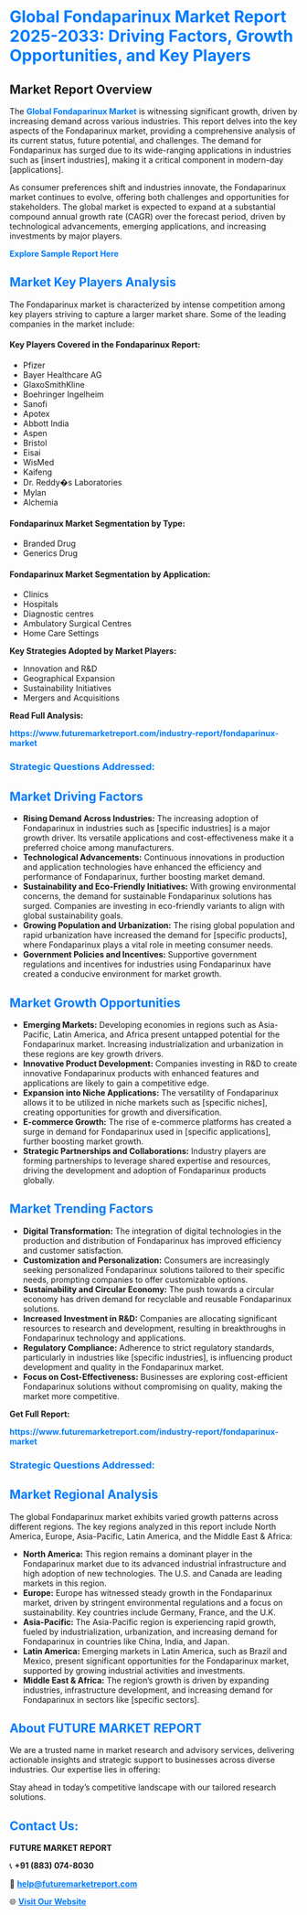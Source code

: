 <h1 style="color: #007BFF;">Global Fondaparinux Market Report 2025-2033: Driving Factors, Growth Opportunities, and Key Players</h1>

<section id="overview">
<h2>Market Report Overview</h2>
<p>The <a href="https://www.futuremarketreport.com/industry-report/fondaparinux-market" style="color: #007BFF; text-decoration: none;"><strong>Global Fondaparinux Market</strong></a> is witnessing significant growth, driven by increasing demand across various industries. This report delves into the key aspects of the Fondaparinux market, providing a comprehensive analysis of its current status, future potential, and challenges. The demand for Fondaparinux has surged due to its wide-ranging applications in industries such as [insert industries], making it a critical component in modern-day [applications].</p>
<p>As consumer preferences shift and industries innovate, the Fondaparinux market continues to evolve, offering both challenges and opportunities for stakeholders. The global market is expected to expand at a substantial compound annual growth rate (CAGR) over the forecast period, driven by technological advancements, emerging applications, and increasing investments by major players.</p>
</section>

<section id="overview">
<p><a href="https://www.futuremarketreport.com/request-sample/reportId=61668" style="color: #007BFF; text-decoration: none;"><strong>Explore Sample Report Here</strong></a></p>
</section>

<section id="key-players">
<h2 style="color: #007BFF;">Market Key Players Analysis</h2>
<p>The Fondaparinux market is characterized by intense competition among key players striving to capture a larger market share. Some of the leading companies in the market include:</p>
<h4>Key Players Covered in the Fondaparinux Report:</h4>
<ul><li>Pfizer</li><li>Bayer Healthcare AG</li><li>GlaxoSmithKline</li><li>Boehringer Ingelheim</li><li>Sanofi</li><li>Apotex</li><li>Abbott India</li><li>Aspen</li><li>Bristol</li><li>Eisai</li><li>WisMed</li><li>Kaifeng</li><li>Dr. Reddy�s Laboratories</li><li>Mylan</li><li>Alchemia</li></ul>
<h4>Fondaparinux Market Segmentation by Type:</h4>
<ul><li>Branded Drug</li><li>Generics Drug</li></ul>

<h4>Fondaparinux Market Segmentation by Application:</h4>
<ul><li>Clinics</li><li>Hospitals</li><li>Diagnostic centres</li><li>Ambulatory Surgical Centres</li><li>Home Care Settings</li></ul>
<p><strong>Key Strategies Adopted by Market Players:</strong></p>
<ul>
<li>Innovation and R&D</li>
<li>Geographical Expansion</li>
<li>Sustainability Initiatives</li>
<li>Mergers and Acquisitions</li>
</ul>
</section>

<section>
<p><strong>Read Full Analysis: </strong></p><a href="https://www.futuremarketreport.com/industry-report/fondaparinux-market" style="color: #007BFF; text-decoration: none;"><strong>https://www.futuremarketreport.com/industry-report/fondaparinux-market</strong></a>
<h3 style="color: #007BFF;">Strategic Questions Addressed:</h3>
</section>

<section id="driving-factors">
<h2 style="color: #007BFF;">Market Driving Factors</h2>
<ul>
<li><strong>Rising Demand Across Industries:</strong> The increasing adoption of Fondaparinux in industries such as [specific industries] is a major growth driver. Its versatile applications and cost-effectiveness make it a preferred choice among manufacturers.</li>
<li><strong>Technological Advancements:</strong> Continuous innovations in production and application technologies have enhanced the efficiency and performance of Fondaparinux, further boosting market demand.</li>
<li><strong>Sustainability and Eco-Friendly Initiatives:</strong> With growing environmental concerns, the demand for sustainable Fondaparinux solutions has surged. Companies are investing in eco-friendly variants to align with global sustainability goals.</li>
<li><strong>Growing Population and Urbanization:</strong> The rising global population and rapid urbanization have increased the demand for [specific products], where Fondaparinux plays a vital role in meeting consumer needs.</li>
<li><strong>Government Policies and Incentives:</strong> Supportive government regulations and incentives for industries using Fondaparinux have created a conducive environment for market growth.</li>
</ul>
</section>

<section id="growth-opportunities">
<h2 style="color: #007BFF;">Market Growth Opportunities</h2>
<ul>
<li><strong>Emerging Markets:</strong> Developing economies in regions such as Asia-Pacific, Latin America, and Africa present untapped potential for the Fondaparinux market. Increasing industrialization and urbanization in these regions are key growth drivers.</li>
<li><strong>Innovative Product Development:</strong> Companies investing in R&D to create innovative Fondaparinux products with enhanced features and applications are likely to gain a competitive edge.</li>
<li><strong>Expansion into Niche Applications:</strong> The versatility of Fondaparinux allows it to be utilized in niche markets such as [specific niches], creating opportunities for growth and diversification.</li>
<li><strong>E-commerce Growth:</strong> The rise of e-commerce platforms has created a surge in demand for Fondaparinux used in [specific applications], further boosting market growth.</li>
<li><strong>Strategic Partnerships and Collaborations:</strong> Industry players are forming partnerships to leverage shared expertise and resources, driving the development and adoption of Fondaparinux products globally.</li>
</ul>
</section>

<section id="trending-factors">
<h2 style="color: #007BFF;">Market Trending Factors</h2>
<ul>
<li><strong>Digital Transformation:</strong> The integration of digital technologies in the production and distribution of Fondaparinux has improved efficiency and customer satisfaction.</li>
<li><strong>Customization and Personalization:</strong> Consumers are increasingly seeking personalized Fondaparinux solutions tailored to their specific needs, prompting companies to offer customizable options.</li>
<li><strong>Sustainability and Circular Economy:</strong> The push towards a circular economy has driven demand for recyclable and reusable Fondaparinux solutions.</li>
<li><strong>Increased Investment in R&D:</strong> Companies are allocating significant resources to research and development, resulting in breakthroughs in Fondaparinux technology and applications.</li>
<li><strong>Regulatory Compliance:</strong> Adherence to strict regulatory standards, particularly in industries like [specific industries], is influencing product development and quality in the Fondaparinux market.</li>
<li><strong>Focus on Cost-Effectiveness:</strong> Businesses are exploring cost-efficient Fondaparinux solutions without compromising on quality, making the market more competitive.</li>
</ul>
</section>

<section>
<p><strong>Get Full Report: </strong></p><a href="https://www.futuremarketreport.com/industry-report/fondaparinux-market" style="color: #007BFF; text-decoration: none;"><strong>https://www.futuremarketreport.com/industry-report/fondaparinux-market</strong></a>
<h3 style="color: #007BFF;">Strategic Questions Addressed:</h3>
</section>


<section id="regional-analysis">
<h2 style="color: #007BFF;">Market Regional Analysis</h2>
<p>The global Fondaparinux market exhibits varied growth patterns across different regions. The key regions analyzed in this report include North America, Europe, Asia-Pacific, Latin America, and the Middle East & Africa:</p>
<ul>
<li><strong>North America:</strong> This region remains a dominant player in the Fondaparinux market due to its advanced industrial infrastructure and high adoption of new technologies. The U.S. and Canada are leading markets in this region.</li>
<li><strong>Europe:</strong> Europe has witnessed steady growth in the Fondaparinux market, driven by stringent environmental regulations and a focus on sustainability. Key countries include Germany, France, and the U.K.</li>
<li><strong>Asia-Pacific:</strong> The Asia-Pacific region is experiencing rapid growth, fueled by industrialization, urbanization, and increasing demand for Fondaparinux in countries like China, India, and Japan.</li>
<li><strong>Latin America:</strong> Emerging markets in Latin America, such as Brazil and Mexico, present significant opportunities for the Fondaparinux market, supported by growing industrial activities and investments.</li>
<li><strong>Middle East & Africa:</strong> The region’s growth is driven by expanding industries, infrastructure development, and increasing demand for Fondaparinux in sectors like [specific sectors].</li>
</ul>
</section>

<footer>
<h2 style="color: #007BFF;">About FUTURE MARKET REPORT</h2>
<p>We are a trusted name in market research and advisory services, delivering actionable insights and strategic support to businesses across diverse industries. Our expertise lies in offering:</p>

<p>Stay ahead in today’s competitive landscape with our tailored research solutions.</p>

<h2 style="color: #007BFF;">Contact Us:</h2>
<p><strong>FUTURE MARKET REPORT</strong></p>
<p>📞 <strong>+91 (883) 074-8030</strong></p>
<p>📧 <strong><a href="mailto:help@futuremarketreport.com" style="color: #007BFF;">help@futuremarketreport.com</a></strong></p>
<p>🌐 <strong><a href="https://www.futuremarketreport.com/" style="color: #007BFF;">Visit Our Website</a></strong></p>
</footer>